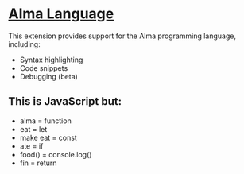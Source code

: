# [Alma Language](https://almalang.pages.dev)

This extension provides support for the Alma programming language, including:
- Syntax highlighting
- Code snippets
- Debugging (beta)

## This is JavaScript but:
- alma = function
- eat = let
- make eat = const
- ate = if
- food() = console.log()
- fin = return

